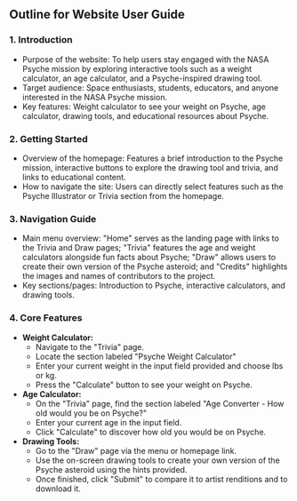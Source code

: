 ## Outline for Website User Guide

### 1. Introduction
   - Purpose of the website: To help users stay engaged with the NASA Psyche mission by exploring interactive tools such as a weight calculator, an age calculator, and a Psyche-inspired drawing tool.
   - Target audience: Space enthusiasts, students, educators, and anyone interested in the NASA Psyche mission.
   - Key features: Weight calculator to see your weight on Psyche, age calculator, drawing tools, and educational resources about Psyche.

### 2. Getting Started
   - Overview of the homepage: Features a brief introduction to the Psyche mission, interactive buttons to explore the drawing tool and trivia, and links to educational content.
   - How to navigate the site: Users can directly select features such as the Psyche Illustrator or Trivia section from the homepage.

### 3. Navigation Guide
   - Main menu overview: "Home" serves as the landing page with links to the Trivia and Draw pages; "Trivia" features the age and weight calculators alongside fun facts about Psyche; "Draw" allows users to create their own version of the Psyche asteroid; and "Credits" highlights the images and names of contributors to the project.
   - Key sections/pages: Introduction to Psyche, interactive calculators, and drawing tools.

### 4. Core Features
   - **Weight Calculator:**
     - Navigate to the "Trivia" page.
     - Locate the section labeled "Psyche Weight Calculator"
     - Enter your current weight in the input field provided and choose lbs or kg.
     - Press the "Calculate" button to see your weight on Psyche.
   - **Age Calculator:**
     - On the "Trivia" page, find the section labeled "Age Converter - How old would you be on Psyche?"
     - Enter your current age in the input field.
     - Click "Calculate" to discover how old you would be on Psyche.
   - **Drawing Tools:**
     - Go to the "Draw" page via the menu or homepage link.
     - Use the on-screen drawing tools to create your own version of the Psyche asteroid using the hints provided.
     - Once finished, click "Submit" to compare it to artist renditions and to download it. 
